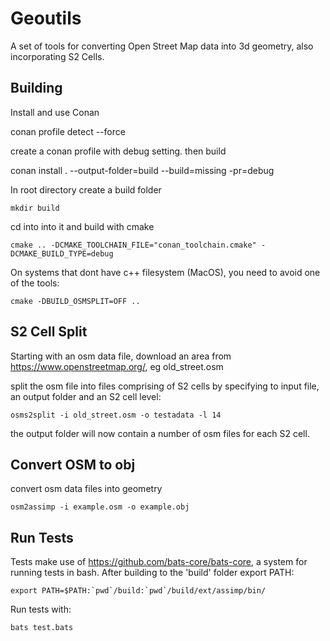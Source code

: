 # Geoutils

A set of tools for converting Open Street Map data into 3d geometry, also incorporating S2 Cells.

## Building

Install and use Conan

conan profile detect --force

create a conan profile with debug setting.
then build

conan install . --output-folder=build --build=missing -pr=debug

In root directory create a build folder

    mkdir build

cd into into it and build with cmake

    cmake .. -DCMAKE_TOOLCHAIN_FILE="conan_toolchain.cmake" -DCMAKE_BUILD_TYPE=debug

On systems that dont have c++ filesystem (MacOS), you need to avoid one of the tools:

    cmake -DBUILD_OSMSPLIT=OFF ..

## S2 Cell Split

Starting with an osm data file, download an area from https://www.openstreetmap.org/, eg old_street.osm

split the osm file into files comprising of S2 cells by specifying to input file, an output folder and an S2 cell level:

    osms2split -i old_street.osm -o testadata -l 14

the output folder will now contain a number of osm files for each S2 cell.

## Convert OSM to obj

convert osm data files into geometry

    osm2assimp -i example.osm -o example.obj

## Run Tests

Tests make use of https://github.com/bats-core/bats-core, a system for running tests in bash.
After building to the 'build' folder export PATH:

    export PATH=$PATH:`pwd`/build:`pwd`/build/ext/assimp/bin/

Run tests with:

    bats test.bats